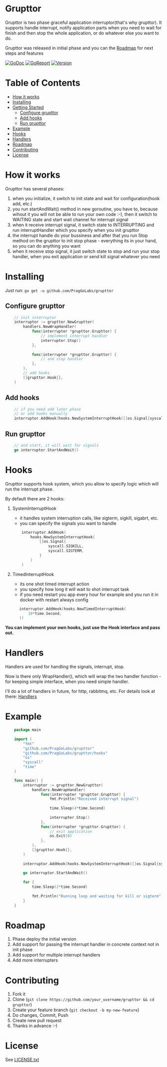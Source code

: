 # Grupttor
Grupttor is two phase graceful application interruptor(that's why grupttor). It supports handle interrupt, notify 
application parts when you need to wait for finish and then stop the whole application, or do whatever else you want 
to do.

Grupttor was released in initial phase and you can the [Roadmap](roadmap) for next steps and features

[![GoDoc](https://godoc.org/github.com/praggolabs/grupttor?status.svg)](https://godoc.org/github.com/praggolabs/grupttor)
[![GoReport](https://goreportcard.com/badge/praggolabs/grupttor)](https://goreportcard.com/report/praggolabs/grupttor)
[![Version](https://img.shields.io/badge/version-0.0.1-blue.svg)](https://github.com/praggolabs/grupttor/releases/latest)


# Table of Contents
- [How it works](#how-it-works)
- [Installing](#installing)
- [Getting Started](#getting-started)
  * [Configure grupttor](#configure-grupttor)
  * [Add hooks](#add-hooks)
  * [Run grupttor](#run-grupttor)
- [Example](#example)
- [Hooks](#hooks)
- [Handlers](#handlers)
- [Roadmap](#roadmap)
- [Contributing](#contributing)
- [License](#license)

# How it works
Grupttor has several phases:
1) when you initialize, it switch to init state and wait for configuration(hook add, etc.)
2) you run startAndWait() method in new goroutine, you have to, because wihout it you will not 
be able to run your own code :-), then it switch to WAITING state and start wait channel for 
interrupt signal
3) when it receive interrupt signal, it switch state to INTERRUPTING and run interruptHandler
which you specify when you init grupttor
4) the interrupt handle do your bussiness and after that you run Stop method on the grupttor
to init stop phase - everything its in your hand, so you can do anything you want
5) when it receive stop signal, it just switch state to stop and run your stop handler, when you 
exit application or send kill signal whatever you need 

# Installing
Just run:
`go get -u github.com/PragGoLabs/grupttor`

## Configure grupttor
```go
    // init interruptor
    interruptor := grupttor.NewGrupttor(
    	handlers.NewWrapHandler(
            func(interrupter *grupttor.Grupttor) {
                // implement interrupt handler
                interrupter.Stop()
            },
    
            func(interrupter *grupttor.Grupttor) {
                // and stop handler
            },
        ),
        // add hooks
        []grupttor.Hook{},
    )
```

## Add hooks
```go
    // if you need add later phase
    // or add hooks manually
    interruptor.AddHook(hooks.NewSystemInterruptHook([]os.Signal{syscall.SIGKILL, syscall.SIGTERM}))
```

## Run grupttor
```go
    // and start, it will wait for signals
    go interruptor.StartAndWait()
```

# Hooks
Grupttor supports hook system, which you allow to specify logic which will run the interrupt phase.

By default there are 2 hooks:
1. SystemInterruptHook
    - it handles system interruption calls, like sigterm, sigkill, sigabrt, etc.
    - you can specify the signals you want to handle
    ```go
        interruptor.AddHook(
            hooks.NewSystemInterruptHook(
                []os.Signal{
                    syscall.SIGKILL, 
                    syscall.SIGTERM,
                }
            )
        )
    ```

2. TimedInterruptHook
    - its one shot timed interrupt action
    - you specify how long it will wait to shot interrupt task
    - if you need restart you app every hour for example and you run it in docker with restart always config
    ```go
       interruptor.AddHook(hooks.NewTimedInterruptHook(
           10*time.Second,
       ))
    ```
    
**You can implement your own hooks, just use the Hook interface and pass out.**

# Handlers
Handlers are used for handling the signals, interrupt, stop.

Now is there only WrapHandler(), which will wrap the two handler function - for keeping 
simple interface, when you need simple handler. 

I'll do a lot of handlers in future, for http, rabbitmq, etc. 
For details look at there: [Handlers](https://github.com/praggolabs/grupttor/tree/master/handlers/)

# Example
```go
    package main
    
    import (
        "fmt"
        "github.com/PragGoLabs/grupttor"
        "github.com/PragGoLabs/grupttor/hooks"
        "os"
        "syscall"
        "time"
    )

    func main() {
        interruptor := grupttor.NewGrupttor(
        	handlers.NewWrapHandler(
                func(interrupter *grupttor.Grupttor) {
                    fmt.Println("Received interrupt signal")
        
                    time.Sleep(4*time.Second)
        
                    interrupter.Stop()
                },
                func(interrupter *grupttor.Grupttor) {
                    // exit application
                    os.Exit(0)
                },
            ),
            []grupttor.Hook{},
        )
    
        interruptor.AddHook(hooks.NewSystemInterruptHook([]os.Signal{syscall.SIGKILL, syscall.SIGTERM}))
    
        go interruptor.StartAndWait()
    
        for {
            time.Sleep(2*time.Second)
    
            fmt.Println("Running loop and waiting for kill or sigterm")
        }
    }
```

# Roadmap
1. Phase deploy the initial version
2. Add support for passing the interrupt handler in concrete context not in init phase
3. Add support for multiple interrupt handlers
4. Add more interrupters

# Contributing

1. Fork it
2. Clone (`git clone https://github.com/your_username/grupttor && cd grupttor`)
3. Create your feature branch (`git checkout -b my-new-feature`)
4. Do changes, Commit, Push
5. Create new pull request
6. Thanks in advance :-) 

# License

See [LICENSE.txt](https://github.com/praggolabs/grupttor/LICENSE.md)
